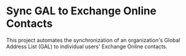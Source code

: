 # Sync GAL to Exchange Online Contacts

This project automates the synchronization of an organization's Global Address List (GAL) to individual users' Exchange Online contacts.